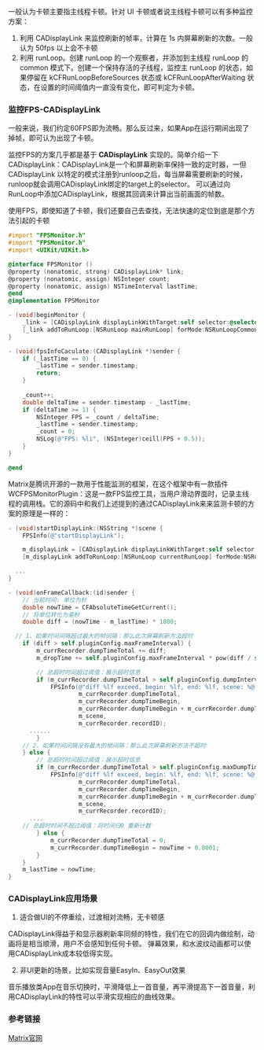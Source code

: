 
一般认为卡顿主要指主线程卡顿。针对 UI 卡顿或者说主线程卡顿可以有多种监控方案：
1. 利用 CADisplayLink 来监控刷新的帧率，计算在 1s 内屏幕刷新的次数。一般认为 50fps 以上会不卡顿
2. 利用 runLoop。创建 runLoop 的一个观察者，并添加到主线程 runLoop 的 common 模式下。创建一个保持存活的子线程，监控主 runLoop 的状态，如果停留在 kCFRunLoopBeforeSources 状态或 kCFRunLoopAfterWaiting 状态，在设置的时间阈值内一直没有变化，即可判定为卡顿。


### 监控FPS-CADisplayLink

一般来说，我们约定60FPS即为流畅。那么反过来，如果App在运行期间出现了掉帧，即可认为出现了卡顿。

监控FPS的方案几乎都是基于 **CADisplayLink** 实现的。简单介绍一下CADisplayLink：CADisplayLink是一个和屏幕刷新率保持一致的定时器，一但 CADisplayLink 以特定的模式注册到runloop之后，每当屏幕需要刷新的时候，runloop就会调用CADisplayLink绑定的target上的selector。
可以通过向RunLoop中添加CADisplayLink，根据其回调来计算出当前画面的帧数。

使用FPS，即使知道了卡顿，我们还要自己去查找，无法快速的定位到底是那个方法引起的卡顿

```Objective-C
#import "FPSMonitor.h"
#import "FPSMonitor.h"
#import <UIKit/UIKit.h>

@interface FPSMonitor ()
@property (nonatomic, strong) CADisplayLink* link;
@property (nonatomic, assign) NSInteger count;
@property (nonatomic, assign) NSTimeInterval lastTime;
@end
@implementation FPSMonitor

- (void)beginMonitor {
    _link = [CADisplayLink displayLinkWithTarget:self selector:@selector(fpsInfoCaculate:)];
    [_link addToRunLoop:[NSRunLoop mainRunLoop] forMode:NSRunLoopCommonModes];
}

- (void)fpsInfoCaculate:(CADisplayLink *)sender {
    if (_lastTime == 0) {
        _lastTime = sender.timestamp;
        return;
    }
    
    _count++;
    double deltaTime = sender.timestamp - _lastTime;
    if (deltaTime >= 1) {
        NSInteger FPS = _count / deltaTime;
        _lastTime = sender.timestamp;
        _count = 0;
        NSLog(@"FPS: %li", (NSInteger)ceill(FPS + 0.5));
    }
}

@end
```

Matrix是腾讯开源的一款用于性能监测的框架，在这个框架中有一款插件WCFPSMonitorPlugin：这是一款FPS监控工具，当用户滑动界面时，记录主线程的调用栈。它的源码中和我们上述提到的通过CADisplayLink来来监测卡顿的方案的原理是一样的：
```Objective-C
- (void)startDisplayLink:(NSString *)scene {
    FPSInfo(@"startDisplayLink");

    m_displayLink = [CADisplayLink displayLinkWithTarget:self selector:@selector(onFrameCallback:)];
    [m_displayLink addToRunLoop:[NSRunLoop currentRunLoop] forMode:NSRunLoopCommonModes];

  ...
}

- (void)onFrameCallback:(id)sender {
    // 当前时间: 单位为秒
    double nowTime = CFAbsoluteTimeGetCurrent();
    // 将单位转化为毫秒
    double diff = (nowTime - m_lastTime) * 1000;

  // 1、如果时间间隔超过最大的帧间隔：那么此次屏幕刷新方法超时
    if (diff > self.pluginConfig.maxFrameInterval) {
        m_currRecorder.dumpTimeTotal += diff;
        m_dropTime += self.pluginConfig.maxFrameInterval * pow(diff / self.pluginConfig.maxFrameInterval, self.pluginConfig.powFactor);

        // 总超时时间超过阈值：展示超时信息
        if (m_currRecorder.dumpTimeTotal > self.pluginConfig.dumpInterval * self.pluginConfig.dumpMaxCount) {
            FPSInfo(@"diff %lf exceed, begin: %lf, end: %lf, scene: %@, you can see more detail in record id: %d",
                    m_currRecorder.dumpTimeTotal,
                    m_currRecorder.dumpTimeBegin,
                    m_currRecorder.dumpTimeBegin + m_currRecorder.dumpTimeTotal / 1000.0,
                    m_scene,
                    m_currRecorder.recordID);
      ...... 
        }
    // 2、如果时间间隔没有最大的帧间隔：那么此次屏幕刷新方法不超时
    } else {
        // 总超时时间超过阈值：展示超时信息
        if (m_currRecorder.dumpTimeTotal > self.pluginConfig.maxDumpTimestamp) {
            FPSInfo(@"diff %lf exceed, begin: %lf, end: %lf, scene: %@, you can see more detail in record id: %d",
                    m_currRecorder.dumpTimeTotal,
                    m_currRecorder.dumpTimeBegin,
                    m_currRecorder.dumpTimeBegin + m_currRecorder.dumpTimeTotal / 1000.0,
                    m_scene,
                    m_currRecorder.recordID);
      ....
    // 总超时时间不超过阈值：将时间归0 重新计数
        } else {
            m_currRecorder.dumpTimeTotal = 0;
            m_currRecorder.dumpTimeBegin = nowTime + 0.0001;
        }
    }
    m_lastTime = nowTime;
}

```


### CADisplayLink应用场景
1. 适合做UI的不停重绘，过渡相对流畅，无卡顿感

CADisplayLink得益于和显示器刷新率同频的特性，我们在它的回调内做绘制，动画将是相当顺滑，用户不会感知到任何卡顿。 弹幕效果，和水波纹动画都可以使用CADisplayLink成本较低得实现。

2. 非UI更新的场景，比如实现音量EasyIn、EasyOut效果

音乐播放类App在音乐切换时，平滑降低上一首音量，再平滑提高下一首音量，利用CADisplayLink的特性可以平滑实现相应的曲线效果。





### 参考链接
[Matrix官网](https://github.com/Tencent/matrix#matrix_ios_cn)